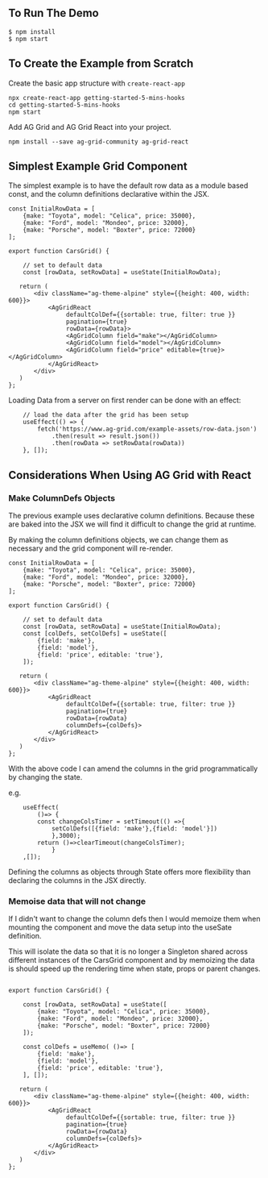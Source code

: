 ## To Run The Demo

```shell
$ npm install
$ npm start
```

## To Create the Example from Scratch

Create the basic app structure with `create-react-app`

```
npx create-react-app getting-started-5-mins-hooks
cd getting-started-5-mins-hooks
npm start
```

Add AG Grid and AG Grid React into your project.

```
npm install --save ag-grid-community ag-grid-react
```

## Simplest Example Grid Component

The simplest example is to have the default row data as a module based const, and the column definitions declarative within the JSX.

```
const InitialRowData = [
    {make: "Toyota", model: "Celica", price: 35000},
    {make: "Ford", model: "Mondeo", price: 32000},
    {make: "Porsche", model: "Boxter", price: 72000}
];

export function CarsGrid() {

    // set to default data
    const [rowData, setRowData] = useState(InitialRowData);

   return (
       <div className="ag-theme-alpine" style={{height: 400, width: 600}}>   
           <AgGridReact
                defaultColDef={{sortable: true, filter: true }}
                pagination={true}
                rowData={rowData}>
                <AgGridColumn field="make"></AgGridColumn>
                <AgGridColumn field="model"></AgGridColumn>
                <AgGridColumn field="price" editable={true}></AgGridColumn>
           </AgGridReact>
       </div>
   )
};
```

Loading Data from a server on first render can be done with an effect:

```
    // load the data after the grid has been setup
    useEffect(() => {
        fetch('https://www.ag-grid.com/example-assets/row-data.json')
            .then(result => result.json())
            .then(rowData => setRowData(rowData))
    }, []);
```

## Considerations When Using AG Grid with React
### Make ColumnDefs Objects

The previous example uses declarative column definitions. Because these are baked into the JSX we will find it difficult to change the grid at runtime.

By making the column definitions objects, we can change them as necessary and the grid component will re-render.

```
const InitialRowData = [
    {make: "Toyota", model: "Celica", price: 35000},
    {make: "Ford", model: "Mondeo", price: 32000},
    {make: "Porsche", model: "Boxter", price: 72000}
];

export function CarsGrid() {

    // set to default data
    const [rowData, setRowData] = useState(InitialRowData);
    const [colDefs, setColDefs] = useState([
        {field: 'make'},
        {field: 'model'},
        {field: 'price', editable: 'true'},
    ]);

   return (
       <div className="ag-theme-alpine" style={{height: 400, width: 600}}>   
           <AgGridReact
                defaultColDef={{sortable: true, filter: true }}
                pagination={true}
                rowData={rowData}
                columnDefs={colDefs}>
           </AgGridReact>
       </div>
   )
};
```

With the above code I can amend the columns in the grid programmatically by changing the state.

e.g.

```
    useEffect(
        ()=> {
        const changeColsTimer = setTimeout(() =>{
            setColDefs([{field: 'make'},{field: 'model'}])
            },3000);
        return ()=>clearTimeout(changeColsTimer);
            }
    ,[]);
```

Defining the columns as objects through State offers more flexibility than declaring the columns in the JSX directly.

### Memoise data that will not change

If I didn't want to change the column defs then I would memoize them when mounting the component and move the data setup into the useSate definition.

This will isolate the data so that it is no longer a Singleton shared across different instances of the CarsGrid component and by memoizing the data is should speed up the rendering time when state, props or parent changes.

```

export function CarsGrid() {

    const [rowData, setRowData] = useState([
        {make: "Toyota", model: "Celica", price: 35000},
        {make: "Ford", model: "Mondeo", price: 32000},
        {make: "Porsche", model: "Boxter", price: 72000}
    ]);

    const colDefs = useMemo( ()=> [
    	{field: 'make'},
    	{field: 'model'},
    	{field: 'price', editable: 'true'},
    ], []);

   return (
       <div className="ag-theme-alpine" style={{height: 400, width: 600}}>   
           <AgGridReact
                defaultColDef={{sortable: true, filter: true }}
                pagination={true}
                rowData={rowData}
                columnDefs={colDefs}>
           </AgGridReact>
       </div>
   )
};
```